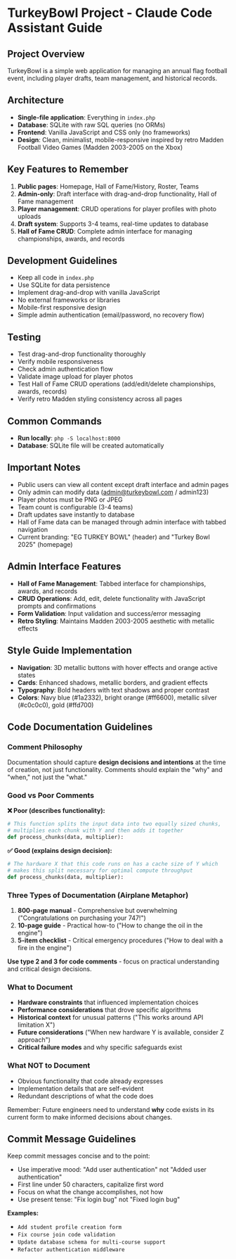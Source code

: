 # TurkeyBowl Project - Claude Code Assistant Guide

## Project Overview
TurkeyBowl is a simple web application for managing an annual flag football event, including player drafts, team management, and historical records.

## Architecture
- **Single-file application**: Everything in `index.php`
- **Database**: SQLite with raw SQL queries (no ORMs)
- **Frontend**: Vanilla JavaScript and CSS only (no frameworks)
- **Design**: Clean, minimalist, mobile-responsive inspired by retro Madden Football Video Games (Madden 2003-2005 on the Xbox)

## Key Features to Remember
1. **Public pages**: Homepage, Hall of Fame/History, Roster, Teams
2. **Admin-only**: Draft interface with drag-and-drop functionality, Hall of Fame management
3. **Player management**: CRUD operations for player profiles with photo uploads
4. **Draft system**: Supports 3-4 teams, real-time updates to database
5. **Hall of Fame CRUD**: Complete admin interface for managing championships, awards, and records

## Development Guidelines
- Keep all code in `index.php`
- Use SQLite for data persistence
- Implement drag-and-drop with vanilla JavaScript
- No external frameworks or libraries
- Mobile-first responsive design
- Simple admin authentication (email/password, no recovery flow)

## Testing
- Test drag-and-drop functionality thoroughly
- Verify mobile responsiveness
- Check admin authentication flow
- Validate image upload for player photos
- Test Hall of Fame CRUD operations (add/edit/delete championships, awards, records)
- Verify retro Madden styling consistency across all pages

## Common Commands
- **Run locally**: `php -S localhost:8000`
- **Database**: SQLite file will be created automatically

## Important Notes
- Public users can view all content except draft interface and admin pages
- Only admin can modify data (admin@turkeybowl.com / admin123)
- Player photos must be PNG or JPEG
- Team count is configurable (3-4 teams)
- Draft updates save instantly to database
- Hall of Fame data can be managed through admin interface with tabbed navigation
- Current branding: "EG TURKEY BOWL" (header) and "Turkey Bowl 2025" (homepage)

## Admin Interface Features
- **Hall of Fame Management**: Tabbed interface for championships, awards, and records
- **CRUD Operations**: Add, edit, delete functionality with JavaScript prompts and confirmations
- **Form Validation**: Input validation and success/error messaging
- **Retro Styling**: Maintains Madden 2003-2005 aesthetic with metallic effects

## Style Guide Implementation
- **Navigation**: 3D metallic buttons with hover effects and orange active states
- **Cards**: Enhanced shadows, metallic borders, and gradient effects
- **Typography**: Bold headers with text shadows and proper contrast
- **Colors**: Navy blue (#1a2332), bright orange (#ff6600), metallic silver (#c0c0c0), gold (#ffd700)

## Code Documentation Guidelines

### **Comment Philosophy**
Documentation should capture **design decisions and intentions** at the time of creation, not just functionality. Comments should explain the "why" and "when," not just the "what."

### **Good vs Poor Comments**

**❌ Poor (describes functionality):**
```python
# This function splits the input data into two equally sized chunks, 
# multiplies each chunk with Y and then adds it together
def process_chunks(data, multiplier):
```

**✅ Good (explains design decision):**
```python
# The hardware X that this code runs on has a cache size of Y which 
# makes this split necessary for optimal compute throughput
def process_chunks(data, multiplier):
```

### **Three Types of Documentation (Airplane Metaphor)**
1. **800-page manual** - Comprehensive but overwhelming ("Congratulations on purchasing your 747!")
2. **10-page guide** - Practical how-to ("How to change the oil in the engine")  
3. **5-item checklist** - Critical emergency procedures ("How to deal with a fire in the engine")

**Use type 2 and 3 for code comments** - focus on practical understanding and critical design decisions.

### **What to Document**
- **Hardware constraints** that influenced implementation choices
- **Performance considerations** that drove specific algorithms
- **Historical context** for unusual patterns ("This works around API limitation X")
- **Future considerations** ("When new hardware Y is available, consider Z approach")
- **Critical failure modes** and why specific safeguards exist

### **What NOT to Document**
- Obvious functionality that code already expresses
- Implementation details that are self-evident
- Redundant descriptions of what the code does

Remember: Future engineers need to understand **why** code exists in its current form to make informed decisions about changes.

## Commit Message Guidelines

Keep commit messages concise and to the point:

- Use imperative mood: "Add user authentication" not "Added user authentication"
- First line under 50 characters, capitalize first word
- Focus on what the change accomplishes, not how
- Use present tense: "Fix login bug" not "Fixed login bug"

**Examples:**
- `Add student profile creation form`
- `Fix course join code validation`
- `Update database schema for multi-course support`
- `Refactor authentication middleware`


